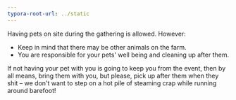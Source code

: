 ```yaml
---
typora-root-url: ../static
---
```


Having pets on site during the gathering is allowed.  However:

- Keep in mind that there may be other animals on the farm.
- You are responsible for your pets' well being and cleaning up after them.

If not having your pet with you is going to keep you from the event, then by all means, bring them with you, but please, pick up after them when they shit – we don't want to step on a hot pile of steaming crap while running around barefoot!

